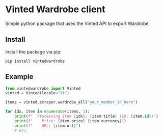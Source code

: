 # Vinted Wardrobe client
Simple python package that uses the Vinted API to export Wardrobe.

## Install
Install the package via pip:
```
pip install vintedwardrobe
```
## Example

```py
from vintedwardrobe import Vinted
vinted = Vinted(locale="it")

items = vinted.scraper.wardrobe_all("your_member_id_here")

for idx, item in enumerate(items, 1):
    print(f"  Processing item {idx}: {item.title} (ID: {item.id})")
    print(f"    Price: {item.price} {item.currency}")
    print(f"    URL: {item.url}")
    # etc.
```
